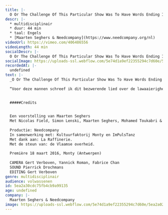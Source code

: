 ```yaml
---
title: |-
  O Or The Challenge Of This Particular Show Was To Have Words Ending In O
descr: |-
  * multidisciplinair
  * duur: 44 min
  * taal: Engels
  * [Maarten Seghers & Needcompany](https://www.needcompany.org/nl)
videoUrl: https://vimeo.com/406486556
videoLength: 44 min
socialDescr: |-
  O Or The Challenge Of This Particular Show Was To Have Words Ending In O is een Needcompany productie van Maarten Seghers in confrontatie met beeldend kunstenaars, muzikanten en dansers Fritz Welch, Simon Lenski, Nicolas Field en Mohamed Toukabri.
socialImage: https://uploads-ssl.webflow.com/5e74d1a9ef22355294c7d60e/5ea2a02525bafda9de7bb902_photo_O.jpg
recordedAt: |-
  undefined
text: |-
  _O Or The Challenge Of This Particular Show Was To Have Words Ending In O is e_en Needcompany productie van Maarten Seghers in confrontatie met beeldend kunstenaars, muzikanten en dansers Fritz Welch, Simon Lenski, Nicolas Field en Mohamed Toukabri.
  
  “Voor deze mannen schreef ik dit bezwerende lied over de lawaaierigheid van het troosten. _The Challenge Of This Particular Show Was To Have Words Ending In O_ is een gevecht tussen koppige ritmiek en melodische stroop. Deze waarheid wordt verpatst: de verwondering over het bijna niets.” – Maarten Seghers
  ‍

  #####Credits

  ‍
  Een voorstelling van Maarten Seghers
  Met Nicolas Field, Simon Lenski, Maarten Seghers, Mohamed Toukabri & Fritz Welch
  
  Productie: Needcompany
  In samenwerking met: Kultuurfaktorij Monty en ImPulsTanz
  Met dank aan: La Raffinerie.
  Met de steun van: de Vlaamse overheid.
  
  Première 18 maart 2016, Monty (Antwerpen)
  
  CAMERA Gert Verboven, Yannick Roman, Fabrice Chan
  SOUND Pierrick Drochmans
  EDITING Gert Verboven
genre: multidisciplinair
audience: volwassenen
id: 5ea2a30cdc75fb4cb9a99135
age: undefined
company: |-
  Maarten Seghers & Needcompany
image: https://uploads-ssl.webflow.com/5e74d1a9ef22355294c7d60e/5ea2a02525bafda9de7bb902_photo_O.jpg
---
```


